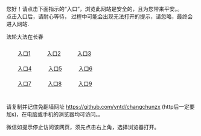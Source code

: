 您好！请点击下面指示的“入口”，浏览此网站是安全的，且为您带来平安。。 <br/>
点击入口后，请耐心等待， 过程中可能会出现无法打开的提示，请忽略，最终会进入网站. </br>

法轮大法在长春<br/>
<div style="padding:10px"><a style="margin:20px" target="_blank" href="https://d3ofpia3pbx2v1.cloudfront.net/2Qpsp?srvtg" id="ccLink1" rel="nofollow">入口1</a> <a target="_blank" style="margin:20px" href="https://d3d5c08yzv9bj5.cloudfront.net/2Qpsp?ibmfvga" id="ccLink2" rel="nofollow">入口2</a> <a style="margin:20px" target="_blank" href="https://d398kza0z5wktn.cloudfront.net/2Qpsp?pxkel" id="ccLink3" rel="nofollow">入口3</a></div>

<div style="padding:10px" ><a style="margin:20px" target="_blank" href="https://d3ofpia3pbx2v1.cloudfront.net/2Qpsp?srvtg" id="ccLink4" rel="nofollow">入口4</a> <a style="margin:20px" href="https://d3d5c08yzv9bj5.cloudfront.net/2Qpsp?ibmfvga" target="_blank" id="ccLink5" rel="nofollow">入口5</a> <a style="margin:20px" href="https://d398kza0z5wktn.cloudfront.net/2Qpsp?pxkel" target="_blank" id="ccLink6" rel="nofollow">入口6</a></div>

<div style="padding:10px"><a style="margin:20px" target="_blank" href="https://d3ofpia3pbx2v1.cloudfront.net/2Qpsp?srvtg" id="ccLink7" rel="nofollow">入口7</a> <a style="margin:20px" href="https://d3d5c08yzv9bj5.cloudfront.net/2Qpsp?ibmfvga" target="_blank" id="ccLink8" rel="nofollow">入口8</a> <a style="margin:20px" target="_blank" href="https://d398kza0z5wktn.cloudfront.net/2Qpsp?pxkel" id="ccLink9" rel="nofollow">入口9</a></div>

<br/>



请复制并记住免翻墙网址 https://github.com/yntd/changchunzx (http后一定要加s)，在电脑或手机的浏览器均可访问。。<br/>

微信如提示停止访问该网页，须先点击右上角，选择浏览器打开。
